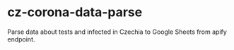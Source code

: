 # cz-corona-data-parse
Parse data about tests and infected in Czechia to Google Sheets from apify endpoint.
